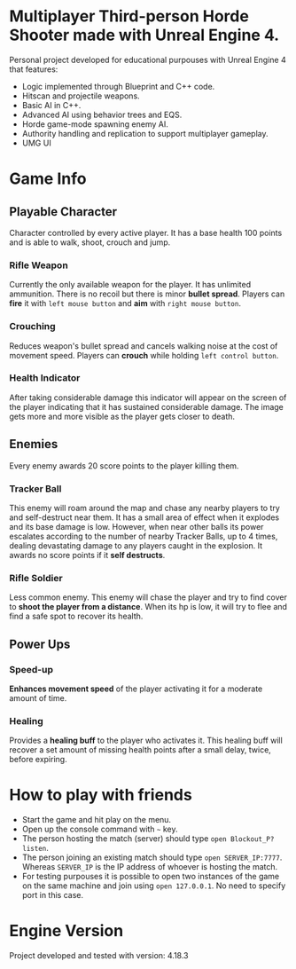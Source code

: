 # Multiplayer Third-person Horde Shooter made with Unreal Engine 4.
Personal project developed for educational purpouses with Unreal Engine 4 that features:
 - Logic implemented through Blueprint and C++ code.
 - Hitscan and projectile weapons.
 - Basic AI in C++.
 - Advanced AI using behavior trees and EQS.
 - Horde game-mode spawning enemy AI.
 - Authority handling and replication to support multiplayer gameplay.
 - UMG UI
 
 # Game Info
 
 ## Playable Character
 
 Character controlled by every active player. It has a base health 100 points and is able to walk, shoot, crouch and jump.
 
 ### Rifle Weapon
 
 Currently the only available weapon for the player. It has unlimited ammunition.
 There is no recoil but there is minor **bullet spread**.
 Players can **fire** it with `left mouse button` and **aim** with `right mouse button`.
 
 ### Crouching
 
 Reduces weapon's bullet spread and cancels walking noise at the cost of movement speed.
 Players can **crouch** while holding `left control button`.
 
 ### Health Indicator
 
 After taking considerable damage this indicator will appear on the screen of the player indicating that it has sustained considerable damage. The image gets more and more visible as the player gets closer to death.
 
 ## Enemies
 
 Every enemy awards 20 score points to the player killing them.
 
 ### Tracker Ball
 
 This enemy will roam around the map and chase any nearby players to try and self-destruct near them.
 It has a small area of effect when it explodes and its base damage is low. However, when near other balls its power escalates according to the number of nearby Tracker Balls, up to 4 times, dealing devastating damage to any players caught in the explosion.
 It awards no score points if it **self destructs**. 
 
 ### Rifle Soldier
 
 Less common enemy. This enemy will chase the player and try to find cover to **shoot the player from a distance**. When its hp is low, it will try to flee and find a safe spot to recover its health.
 
 ## Power Ups
 
 ### Speed-up
 
 **Enhances movement speed** of the player activating it for a moderate amount of time.
 
 ### Healing
 
 Provides a **healing buff** to the player who activates it. This healing buff will recover a set amount of missing health points after a small delay, twice, before expiring.
 
 # How to play with friends
 
 - Start the game and hit play on the menu.
 - Open up the console command with `~` key.
 - The person hosting the match (server) should type `open Blockout_P?listen`.
 - The person joining an existing match should type `open SERVER_IP:7777`. Whereas `SERVER_IP` is the IP address of whoever is hosting the match.
 - For testing purpouses it is possible to open two instances of the game on the same machine and join using `open 127.0.0.1`. No need to specify port in this case.
 
 # Engine Version
 Project developed and tested with version: 4.18.3
